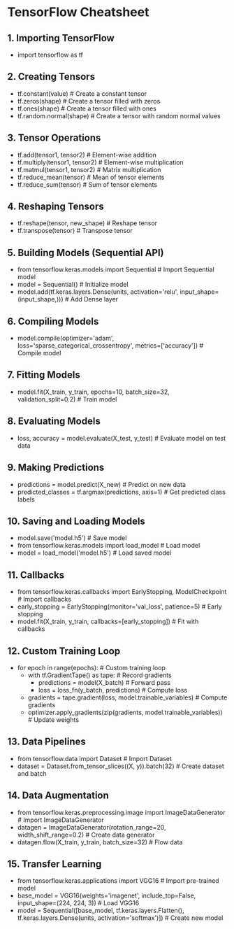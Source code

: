 # TensorFlow Cheatsheet

## 1. Importing TensorFlow
- import tensorflow as tf

## 2. Creating Tensors
- tf.constant(value)  # Create a constant tensor
- tf.zeros(shape)  # Create a tensor filled with zeros
- tf.ones(shape)  # Create a tensor filled with ones
- tf.random.normal(shape)  # Create a tensor with random normal values

## 3. Tensor Operations
- tf.add(tensor1, tensor2)  # Element-wise addition
- tf.multiply(tensor1, tensor2)  # Element-wise multiplication
- tf.matmul(tensor1, tensor2)  # Matrix multiplication
- tf.reduce_mean(tensor)  # Mean of tensor elements
- tf.reduce_sum(tensor)  # Sum of tensor elements

## 4. Reshaping Tensors
- tf.reshape(tensor, new_shape)  # Reshape tensor
- tf.transpose(tensor)  # Transpose tensor

## 5. Building Models (Sequential API)
- from tensorflow.keras.models import Sequential  # Import Sequential model
- model = Sequential()  # Initialize model
- model.add(tf.keras.layers.Dense(units, activation='relu', input_shape=(input_shape,)))  # Add Dense layer

## 6. Compiling Models
- model.compile(optimizer='adam', loss='sparse_categorical_crossentropy', metrics=['accuracy'])  # Compile model

## 7. Fitting Models
- model.fit(X_train, y_train, epochs=10, batch_size=32, validation_split=0.2)  # Train model

## 8. Evaluating Models
- loss, accuracy = model.evaluate(X_test, y_test)  # Evaluate model on test data

## 9. Making Predictions
- predictions = model.predict(X_new)  # Predict on new data
- predicted_classes = tf.argmax(predictions, axis=1)  # Get predicted class labels

## 10. Saving and Loading Models
- model.save('model.h5')  # Save model
- from tensorflow.keras.models import load_model  # Load model
- model = load_model('model.h5')  # Load saved model

## 11. Callbacks
- from tensorflow.keras.callbacks import EarlyStopping, ModelCheckpoint  # Import callbacks
- early_stopping = EarlyStopping(monitor='val_loss', patience=5)  # Early stopping
- model.fit(X_train, y_train, callbacks=[early_stopping])  # Fit with callbacks

## 12. Custom Training Loop
- for epoch in range(epochs):  # Custom training loop
  - with tf.GradientTape() as tape:  # Record gradients
    - predictions = model(X_batch)  # Forward pass
    - loss = loss_fn(y_batch, predictions)  # Compute loss
  - gradients = tape.gradient(loss, model.trainable_variables)  # Compute gradients
  - optimizer.apply_gradients(zip(gradients, model.trainable_variables))  # Update weights

## 13. Data Pipelines
- from tensorflow.data import Dataset  # Import Dataset
- dataset = Dataset.from_tensor_slices((X, y)).batch(32)  # Create dataset and batch

## 14. Data Augmentation
- from tensorflow.keras.preprocessing.image import ImageDataGenerator  # Import ImageDataGenerator
- datagen = ImageDataGenerator(rotation_range=20, width_shift_range=0.2)  # Create data generator
- datagen.flow(X_train, y_train, batch_size=32)  # Flow data

## 15. Transfer Learning
- from tensorflow.keras.applications import VGG16  # Import pre-trained model
- base_model = VGG16(weights='imagenet', include_top=False, input_shape=(224, 224, 3))  # Load VGG16
- model = Sequential([base_model, tf.keras.layers.Flatten(), tf.keras.layers.Dense(units, activation='softmax')])  # Create new model

